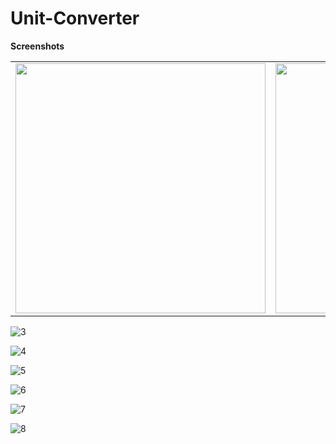 # Unit-Converter

**Screenshots**

<table>
  <tr>
    <td>
      <img src="https://user-images.githubusercontent.com/96254090/189539233-e47e2230-651a-46b9-b1bc-70d4f6ca65f0.png" height="400"/>
    </td>
    <td>
      <img src="https://user-images.githubusercontent.com/96254090/189539239-41bb5be7-1f53-435c-8031-2dc067850c65.png" height="400"/>
    </td>
    <td>
      <img src="https://user-images.githubusercontent.com/96254090/189539252-6e8f2e9a-3db4-4e09-9e9a-b07ea7f9474b.png" height="400"/>
    </td>
    <td>
      <img src="https://user-images.githubusercontent.com/96254090/189539245-347c8b97-a3a5-463b-83eb-1d1cfb951e8f.png" height="400"/>
    </td>
  </tr>
</table>
 


![3](https://user-images.githubusercontent.com/96254090/189539252-6e8f2e9a-3db4-4e09-9e9a-b07ea7f9474b.png)

![4](https://user-images.githubusercontent.com/96254090/189539245-347c8b97-a3a5-463b-83eb-1d1cfb951e8f.png)

![5](https://user-images.githubusercontent.com/96254090/189539253-ee8b2927-a020-4b7c-be71-734f6b1dd30f.png)

![6](https://user-images.githubusercontent.com/96254090/189539259-f1cee4af-b889-4049-8759-1c7150701e55.png)

![7](https://user-images.githubusercontent.com/96254090/189539260-c1938a3f-f7de-4777-8b34-5e10ba6c5fa9.png)

![8](https://user-images.githubusercontent.com/96254090/189539267-7e47c368-a77a-4a31-baa3-46d106c289fd.png)
